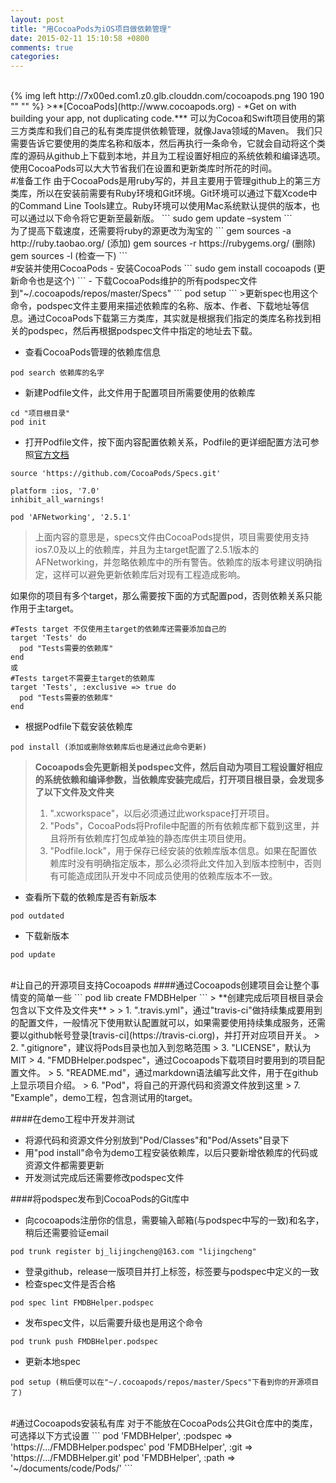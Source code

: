 ```yaml
---
layout: post
title: "用CocoaPods为iOS项目做依赖管理"
date: 2015-02-11 15:10:58 +0800
comments: true
categories: 
---
```


<br/>
{% img left http://7x00ed.com1.z0.glb.clouddn.com/cocoapods.png 190 190 "" "" %}
>**[CocoaPods](http://www.cocoapods.org) - *Get on with building your app, not duplicating code.***   
可以为Cocoa和Swift项目使用的第三方类库和我们自己的私有类库提供依赖管理，就像Java领域的Maven。
我们只需要告诉它要使用的类库名称和版本，然后再执行一条命令，它就会自动将这个类库的源码从github上下载到本地，并且为工程设置好相应的系统依赖和编译选项。使用CocoaPods可以大大节省我们在设置和更新类库时所花的时间。

<!-- more -->
<br/>
#准备工作
由于CocoaPods是用ruby写的，并且主要用于管理github上的第三方类库，所以在安装前需要有Ruby环境和Git环境。Git环境可以通过下载Xcode中的Command Line Tools建立。Ruby环境可以使用Mac系统默认提供的版本，也可以通过以下命令将它更新至最新版。
```
sudo gem update –system
``` 
<br/>
为了提高下载速度，还需要将ruby的源更改为淘宝的  
```
gem sources -a http://ruby.taobao.org/  (添加)
gem sources -r https://rubygems.org/  (删除)
gem sources -l  (检查一下)
``` 

<br/>
#安装并使用CocoaPods
- 安装CocoaPods
```
sudo gem install cocoapods (更新命令也是这个)
```
- 下载CocoaPods维护的所有podspec文件到"~/.cocoapods/repos/master/Specs"
```
pod setup
```
>更新spec也用这个命令，podspec文件主要用来描述依赖库的名称、版本、作者、下载地址等信息。通过CocoaPods下载第三方类库，其实就是根据我们指定的类库名称找到相关的podspec，然后再根据podspec文件中指定的地址去下载。 
 
- 查看CocoaPods管理的依赖库信息 
```
pod search 依赖库的名字
```
- 新建Podfile文件，此文件用于配置项目所需要使用的依赖库
```
cd "项目根目录"
pod init
```
- 打开Podfile文件，按下面内容配置依赖关系，Podfile的更详细配置方法可参照[官方文档](http://guides.cocoapods.org/syntax/podfile.html)
```
source 'https://github.com/CocoaPods/Specs.git'

platform :ios, '7.0'
inhibit_all_warnings!

pod 'AFNetworking', '2.5.1' 
```
>上面内容的意思是，specs文件由CocoaPods提供，项目需要使用支持ios7.0及以上的依赖库，并且为主target配置了2.5.1版本的AFNetworking，并忽略依赖库中的所有警告。依赖库的版本号建议明确指定，这样可以避免更新依赖库后对现有工程造成影响。  

如果你的项目有多个target，那么需要按下面的方式配置pod，否则依赖关系只能作用于主target。  
```
#Tests target 不仅使用主target的依赖库还需要添加自己的
target 'Tests' do
  pod "Tests需要的依赖库"
end
或
#Tests target不需要主target的依赖库
target 'Tests', :exclusive => true do
  pod "Tests需要的依赖库"
end
```

- 根据Podfile下载安装依赖库
```
pod install (添加或删除依赖库后也是通过此命令更新)
```
> **Cocoapods会先更新相关podspec文件，然后自动为项目工程设置好相应的系统依赖和编译参数，当依赖库安装完成后，打开项目根目录，会发现多了以下文件及文件夹**  
> 
> 1. ".xcworkspace"，以后必须通过此workspace打开项目。  
> 2. "Pods"，CocoaPods将Profile中配置的所有依赖库都下载到这里，并且将所有依赖库打包成单独的静态库供主项目使用。
> 3. "Podfile.lock"，用于保存已经安装的依赖库版本信息。如果在配置依赖库时没有明确指定版本，那么必须将此文件加入到版本控制中，否则有可能造成团队开发中不同成员使用的依赖库版本不一致。

- 查看所下载的依赖库是否有新版本
```
pod outdated
```
- 下载新版本
```
pod update
```

<br/>
#让自己的开源项目支持Cocoapods
####通过Cocoapods创建项目会让整个事情变的简单一些
```
pod lib create FMDBHelper
```
> **创建完成后项目根目录会包含以下文件及文件夹**  
> 
> 1. ".travis.yml"，通过"travis-ci"做持续集成要用到的配置文件，一般情况下使用默认配置就可以，如果需要使用持续集成服务，还需要以github帐号登录[travis-ci](https://travis-ci.org)，并打开对应项目开关。
> 2. ".gitignore"，建议将Pods目录也加入到忽略范围  
> 3. "LICENSE"，默认为MIT 
> 4. "FMDBHelper.podspec"，通过Cocoapods下载项目时要用到的项目配置文件。  
> 5. "README.md"，通过markdown语法编写此文件，用于在github上显示项目介绍。  
> 6. "Pod"，将自己的开源代码和资源文件放到这里 
> 7. "Example"，demo工程，包含测试用的target。  

####在demo工程中开发并测试
- 将源代码和资源文件分别放到"Pod/Classes"和"Pod/Assets"目录下
- 用"pod install"命令为demo工程安装依赖库，以后只要新增依赖库的代码或资源文件都需要更新
- 开发测试完成后还需要修改podspec文件

####将podspec发布到CocoaPods的Git库中
- 向cocoapods注册你的信息，需要输入邮箱(与podspec中写的一致)和名字，稍后还需要验证email
```
pod trunk register bj_lijingcheng@163.com "lijingcheng"
```
- 登录github，release一版项目并打上标签，标签要与podspec中定义的一致
- 检查spec文件是否合格
```
pod spec lint FMDBHelper.podspec
```
- 发布spec文件，以后需要升级也是用这个命令
```
pod trunk push FMDBHelper.podspec
```
- 更新本地spec
```
pod setup (稍后便可以在"~/.cocoapods/repos/master/Specs"下看到你的开源项目了)
```

<br/>
#通过Cocoapods安装私有库
对于不能放在CocoaPods公共Git仓库中的类库，可选择以下方式设置  
```
pod 'FMDBHelper', :podspec => 'https://.../FMDBHelper.podspec'
pod 'FMDBHelper', :git => 'https://.../FMDBHelper.git'
pod 'FMDBHelper', :path => '~/documents/code/Pods/'
```